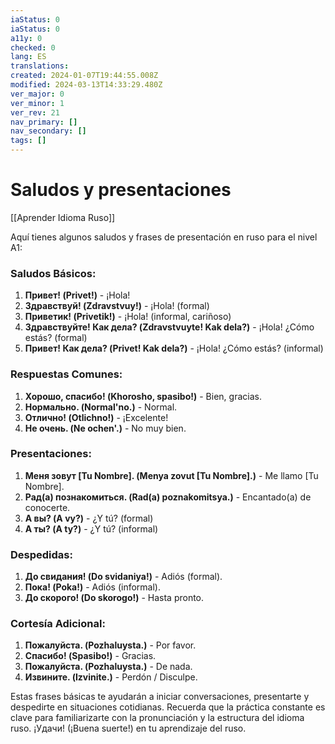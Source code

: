 ```yaml
---
iaStatus: 0
iaStatus: 0
a11y: 0
checked: 0
lang: ES
translations: 
created: 2024-01-07T19:44:55.008Z
modified: 2024-03-13T14:33:29.480Z
ver_major: 0
ver_minor: 1
ver_rev: 21
nav_primary: []
nav_secondary: []
tags: []
---
```

# Saludos y presentaciones

[[Aprender Idioma Ruso]]

Aquí tienes algunos saludos y frases de presentación en ruso para el nivel A1:

### Saludos Básicos:

1. **Привет! (Privet!)** - ¡Hola!
2. **Здравствуй! (Zdravstvuy!)** - ¡Hola! (formal)
3. **Приветик! (Privetik!)** - ¡Hola! (informal, cariñoso)
4. **Здравствуйте! Как дела? (Zdravstvuyte! Kak dela?)** - ¡Hola! ¿Cómo estás? (formal)
5. **Привет! Как дела? (Privet! Kak dela?)** - ¡Hola! ¿Cómo estás? (informal)

### Respuestas Comunes:

1. **Хорошо, спасибо! (Khorosho, spasibo!)** - Bien, gracias.
2. **Нормально. (Normal'no.)** - Normal.
3. **Отлично! (Otlichno!)** - ¡Excelente!
4. **Не очень. (Ne ochen'.)** - No muy bien.

### Presentaciones:

1. **Меня зовут [Tu Nombre]. (Menya zovut [Tu Nombre].)** - Me llamo [Tu Nombre].
2. **Рад(а) познакомиться. (Rad(a) poznakomitsya.)** - Encantado(a) de conocerte.
3. **А вы? (A vy?)** - ¿Y tú? (formal)
4. **А ты? (A ty?)** - ¿Y tú? (informal)

### Despedidas:

1. **До свидания! (Do svidaniya!)** - Adiós (formal).
2. **Пока! (Poka!)** - Adiós (informal).
3. **До скорого! (Do skorogo!)** - Hasta pronto.

### Cortesía Adicional:

1. **Пожалуйста. (Pozhaluysta.)** - Por favor.
2. **Спасибо! (Spasibo!)** - Gracias.
3. **Пожалуйста. (Pozhaluysta.)** - De nada.
4. **Извините. (Izvinite.)** - Perdón / Disculpe.

Estas frases básicas te ayudarán a iniciar conversaciones, presentarte y despedirte en situaciones cotidianas. Recuerda que la práctica constante es clave para familiarizarte con la pronunciación y la estructura del idioma ruso. ¡Удачи! (¡Buena suerte!) en tu aprendizaje del ruso.